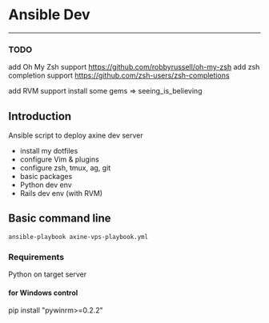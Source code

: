 # Ansible Dev
***

### TODO
add Oh My Zsh support
https://github.com/robbyrussell/oh-my-zsh
add zsh completion support
https://github.com/zsh-users/zsh-completions

add RVM support
install some gems => seeing_is_believing

## Introduction
Ansible script to deploy axine dev server

- install my dotfiles
- configure Vim & plugins
- configure zsh, tmux, ag, git
- basic packages
- Python dev env
- Rails dev env (with RVM)

## Basic command line
`ansible-playbook axine-vps-playbook.yml`

### Requirements
Python on target server

#### for Windows control
pip install "pywinrm>=0.2.2"
